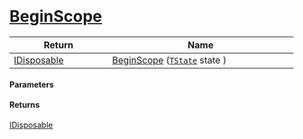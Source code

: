# [BeginScope](./SimpleConsoleLogger--BeginScope.md)



| Return<div><a href="#"><img width=225></a></div> | Name<div><a href="#"><img width=525></a></div> | 
| --- | --- | 
| [IDisposable](https://docs.microsoft.com/en-us/dotnet/api/System.IDisposable) | [BeginScope](./SimpleConsoleLogger--BeginScope.md) ([`TState`](./SimpleConsoleLogger--BeginScope.md) state ) | 


#### Parameters

#### Returns
[IDisposable](https://docs.microsoft.com/en-us/dotnet/api/System.IDisposable)<br>

